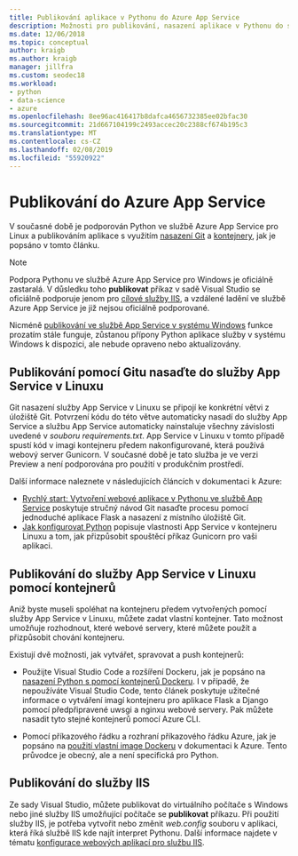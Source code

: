 ```yaml
---
title: Publikování aplikace v Pythonu do Azure App Service
description: Možnosti pro publikování, nasazení aplikace v Pythonu do služby Azure App Service, včetně úložiště Git a kontejnery Linuxu a nasazení do služby IIS.
ms.date: 12/06/2018
ms.topic: conceptual
author: kraigb
ms.author: kraigb
manager: jillfra
ms.custom: seodec18
ms.workload:
- python
- data-science
- azure
ms.openlocfilehash: 8ee96ac416417b8dafca4656732385ee02bfac30
ms.sourcegitcommit: 21d667104199c2493accec20c2388cf674b195c3
ms.translationtype: MT
ms.contentlocale: cs-CZ
ms.lasthandoff: 02/08/2019
ms.locfileid: "55920922"
---
```

# <a name="publish-to-azure-app-service"></a>Publikování do Azure App Service

V současné době je podporován Python ve službě Azure App Service pro Linux a publikováním aplikace s využitím [nasazení Git](#publish-to-app-service-on-linux-using-git-deploy) a [kontejnery](#publish-to-app-service-on-linux-using-containers), jak je popsáno v tomto článku.

> [!Note]
> Podpora Pythonu ve službě Azure App Service pro Windows je oficiálně zastaralá. V důsledku toho **publikovat** příkaz v sadě Visual Studio se oficiálně podporuje jenom pro [cílové služby IIS](#publish-to-iis), a vzdálené ladění ve službě Azure App Service je již nejsou oficiálně podporované.
>
> Nicméně [publikování ve službě App Service v systému Windows](publish-to-app-service-windows.md) funkce prozatím stále funguje, zůstanou přípony Python aplikace služby v systému Windows k dispozici, ale nebude opraveno nebo aktualizovány.

## <a name="publish-to-app-service-on-linux-using-git-deploy"></a>Publikování pomocí Gitu nasaďte do služby App Service v Linuxu

Git nasazení služby App Service v Linuxu se připojí ke konkrétní větvi z úložiště Git. Potvrzení kódu do této větve automaticky nasadí do služby App Service a službu App Service automaticky nainstaluje všechny závislosti uvedené v *souboru requirements.txt*. App Service v Linuxu v tomto případě spustí kód v imagi kontejneru předem nakonfigurované, která používá webový server Gunicorn. V současné době je tato služba je ve verzi Preview a není podporována pro použití v produkčním prostředí.

Další informace naleznete v následujících článcích v dokumentaci k Azure:

- [Rychlý start: Vytvoření webové aplikace v Pythonu ve službě App Service](/azure/app-service/containers/quickstart-python?toc=%2Fpython%2Fazure%2FTOC.json) poskytuje stručný návod Git nasaďte procesu pomocí jednoduché aplikace Flask a nasazení z místního úložiště Git.
- [Jak konfigurovat Python](/azure/app-service/containers/how-to-configure-python) popisuje vlastnosti App Service v kontejneru Linuxu a tom, jak přizpůsobit spouštěcí příkaz Gunicorn pro vaši aplikaci.

## <a name="publish-to-app-service-on-linux-using-containers"></a>Publikování do služby App Service v Linuxu pomocí kontejnerů

Aniž byste museli spoléhat na kontejneru předem vytvořených pomocí služby App Service v Linuxu, můžete zadat vlastní kontejner. Tato možnost umožňuje rozhodnout, které webové servery, které můžete použít a přizpůsobit chování kontejneru.

Existují dvě možnosti, jak vytvářet, spravovat a push kontejnerů:

- Použijte Visual Studio Code a rozšíření Dockeru, jak je popsáno na [nasazení Python s pomocí kontejnerů Dockeru](https://code.visualstudio.com/docs/python/tutorial-deploy-containers). I v případě, že nepoužíváte Visual Studio Code, tento článek poskytuje užitečné informace o vytváření imagí kontejneru pro aplikace Flask a Django pomocí předpřipravené uwsgi a nginxu webové servery. Pak můžete nasadit tyto stejné kontejnerů pomocí Azure CLI.

- Pomocí příkazového řádku a rozhraní příkazového řádku Azure, jak je popsáno na [použití vlastní image Dockeru](/azure/app-service/containers/tutorial-custom-docker-image) v dokumentaci k Azure. Tento průvodce je obecný, ale a není specifická pro Python.

## <a name="publish-to-iis"></a>Publikování do služby IIS

Ze sady Visual Studio, můžete publikovat do virtuálního počítače s Windows nebo jiné služby IIS umožňující počítače se **publikovat** příkazu. Při použití služby IIS, je potřeba vytvořit nebo změnit *web.config* souboru v aplikaci, která říká službě IIS kde najít interpret Pythonu. Další informace najdete v tématu [konfigurace webových aplikací pro službu IIS](configure-web-apps-for-iis-windows.md).
